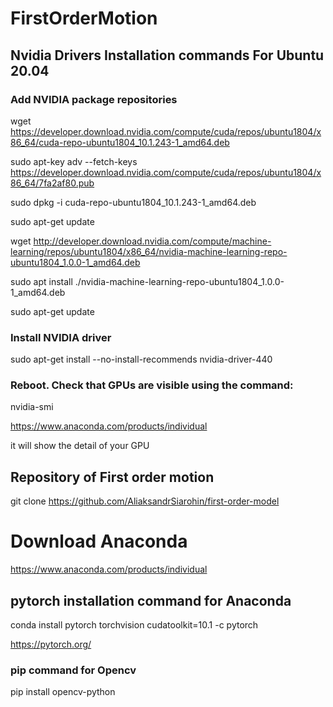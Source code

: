 # FirstOrderMotion
## Nvidia Drivers Installation commands For Ubuntu 20.04

### Add NVIDIA package repositories

wget https://developer.download.nvidia.com/compute/cuda/repos/ubuntu1804/x86_64/cuda-repo-ubuntu1804_10.1.243-1_amd64.deb

sudo apt-key adv --fetch-keys https://developer.download.nvidia.com/compute/cuda/repos/ubuntu1804/x86_64/7fa2af80.pub

sudo dpkg -i cuda-repo-ubuntu1804_10.1.243-1_amd64.deb

sudo apt-get update

wget http://developer.download.nvidia.com/compute/machine-learning/repos/ubuntu1804/x86_64/nvidia-machine-learning-repo-ubuntu1804_1.0.0-1_amd64.deb

sudo apt install ./nvidia-machine-learning-repo-ubuntu1804_1.0.0-1_amd64.deb

sudo apt-get update

### Install NVIDIA driver

sudo apt-get install --no-install-recommends nvidia-driver-440

### Reboot. Check that GPUs are visible using the command:

nvidia-smi

https://www.anaconda.com/products/individual



it will show the detail of your GPU 
 
## Repository of First order motion

git clone https://github.com/AliaksandrSiarohin/first-order-model

# Download Anaconda 

https://www.anaconda.com/products/individual

## pytorch installation command for Anaconda

conda install pytorch torchvision cudatoolkit=10.1 -c pytorch

https://pytorch.org/


### pip command for Opencv

pip install opencv-python

